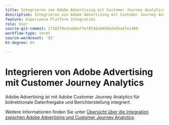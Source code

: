 ```yaml
---
title: Integrieren von Adobe Advertising mit Customer Journey Analytics
description: Integrieren von Adobe Advertising mit Customer Journey Analytics
feature: Experience Platform Integration
role: User
source-git-commit: 1718379e1ea6baffef8f4da045662e95a47e1480
workflow-type: tm+mt
source-wordcount: '52'
ht-degree: 0%

---
```


# Integrieren von Adobe Advertising mit Customer Journey Analytics

Adobe Advertising ist mit Adobe Customer Journey Analytics für bidirektionale Datenfreigabe und Berichterstellung integriert.

Weitere Informationen finden Sie unter [Übersicht über die Integration zwischen Adobe Advertising und Customer Journey Analytics](https://experienceleague.adobe.com/de/docs/advertising/integrations/customer-journey-analytics/overview).
